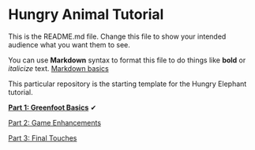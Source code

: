 # Hungry Animal Tutorial
This is the README.md file.
Change this file to show your intended audience what you want them to see.

You can use **Markdown** syntax to format this file to do things like **bold** or *italicize* text.
[Markdown basics](https://www.markdownguide.org/getting-started/)

This particular repository is the starting template for the Hungry Elephant tutorial.

**[Part 1: Greenfoot Basics](https://youtu.be/zxaa3X0MihI)** ✔

[Part 2: Game Enhancements](https://youtu.be/TwID9i0Ey6o)

[Part 3: Final Touches](https://youtu.be/GT-eFwa4Abc)
